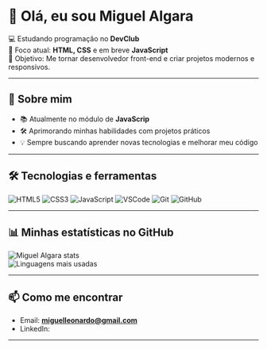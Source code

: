 

# 👋 Olá, eu sou Miguel Algara

💻 Estudando programação no **DevClub**  
🎯 Foco atual: **HTML, CSS** e em breve **JavaScript**  
🚀 Objetivo: Me tornar desenvolvedor front-end e criar projetos modernos e responsivos.

---

## 🧠 Sobre mim
- 📚 Atualmente no módulo de **JavaScrip**  
- 🛠 Aprimorando minhas habilidades com projetos práticos  
- 💡 Sempre buscando aprender novas tecnologias e melhorar meu código  

---

## 🛠 Tecnologias e ferramentas
![HTML5](https://img.shields.io/badge/HTML5-E34F26?style=for-the-badge&logo=html5&logoColor=white)
![CSS3](https://img.shields.io/badge/CSS3-1572B6?style=for-the-badge&logo=css3&logoColor=white)
![JavaScript](https://img.shields.io/badge/JavaScript-F7DF1E?style=for-the-badge&logo=javascript&logoColor=black)
![VSCode](https://img.shields.io/badge/VS%20Code-007ACC?style=for-the-badge&logo=visual-studio-code&logoColor=white)
![Git](https://img.shields.io/badge/Git-F05032?style=for-the-badge&logo=git&logoColor=white)
![GitHub](https://img.shields.io/badge/GitHub-181717?style=for-the-badge&logo=github&logoColor=white)

---
## 📊 Minhas estatísticas no GitHub
![Miguel Algara stats](https://github-readme-stats.vercel.app/api?username=Leodmin&show_icons=true&theme=transparent)  
![Linguagens mais usadas](https://github-readme-stats.vercel.app/api/top-langs/?username=Leodmin&layout=compact&theme=radical)

---

## 📫 Como me encontrar
- Email: **miguelleonardo@gmail.com**  
- LinkedIn:

---

